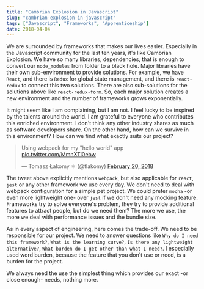 ```yaml
---
title: "Cambrian Explosion in Javascript"
slug: "cambrian-explosion-in-javascript"
tags: ["Javascript", "Frameworks", "Apprenticeship"]
date: 2018-04-04
---
```


We are surrounded by frameworks that makes our lives easier. Especially in the Javascript community for the last ten years, it's like Cambrian Explosion. We have so many libraries, dependencies, that is enough to convert our `node_modules` from folder to a black hole. Major libraries have their own sub-environment to provide solutions. For example, we have `React`, and there is `Redux` for global state management, and there is `react-redux` to connect this two solutions. There are also sub-solutions for the solutions above like `react-redux-form`. So, each major solution creates a new environment and the number of frameworks grows exponentially.

It might seem like I am complaining, but I am not. I feel lucky to be inspired by the talents around the world. I am grateful to everyone who contributes this enriched environment. I don't think any other industry shares as much as software developers share. On the other hand, how can we survive in this environment? How can we find what exactly suits our project?

<blockquote class="twitter-tweet tw-align-center" data-lang="en"><p lang="en" dir="ltr">Using webpack for my &quot;hello world&quot; app <a href="https://t.co/MmnXTl0ebw">pic.twitter.com/MmnXTl0ebw</a></p>&mdash; Tomasz Łakomy ⚛ (@tlakomy) <a href="https://twitter.com/tlakomy/status/965864291500019712?ref_src=twsrc%5Etfw">February 20, 2018</a></blockquote>
<script async src="https://platform.twitter.com/widgets.js" charset="utf-8"></script>

The tweet above explicitly mentions `webpack`, but also applicable for `react`, `jest` or any other framework we use every day. We don't need to deal with webpack configuration for a simple pet project. We could prefer `mocha` -or even more lightweight one- over `jest` if we don't need any mocking feature. Frameworks try to solve everyone's problem, they try to provide additional features to attract people, but do we need them? The more we use, the more we deal with performance issues and the bundle size.

As in every aspect of engineering, here comes the trade-off. We need to be responsible for our project. We need to answer questions like `Why do I need this framework?`, `What is the learning curve?`, `Is there any lightweight alternative?`, `What burden do I get other than what I need?`. I especially used word burden, because the feature that you don't use or need, is a burden for the project.

We always need the use the simplest thing which provides our exact -or close enough- needs, nothing more.
